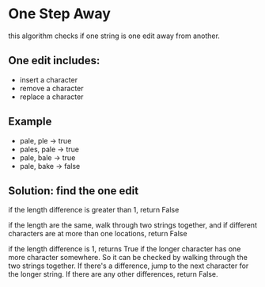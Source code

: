 # One Step Away

this algorithm checks if one string is one edit away from another.

## One edit includes:
- insert a character
- remove a character
- replace a character

## Example
- pale, ple -> true
- pales, pale -> true
- pale, bale -> true
- pale, bake -> false

## Solution: find the one edit

if the length difference is greater than 1, return False

if the length are the same, walk through two strings together, and if different characters are at more than one 
locations, return False

if the length difference is 1, returns True if the longer character has one more character somewhere. So it can be
checked by walking through the two strings together. If there's a difference, jump to the next character for the longer
string. If there are any other differences, return False.